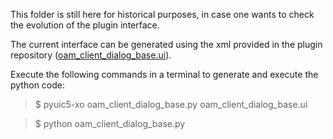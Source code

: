 This folder is still here for historical purposes, in case one wants to check the evolution of the plugin interface.

The current interface can be generated using the xml provided in the plugin repository ([oam_client_dialog_base.ui](https://raw.githubusercontent.com/hotosm/oam-qgis-plugin/master/OpenAerialMap/oam_client_dialog_base.ui)).

Execute the following commands in a terminal to generate and execute the python code:

> $ pyuic5-xo oam_client_dialog_base.py oam_client_dialog_base.ui

> $ python oam_client_dialog_base.py 
